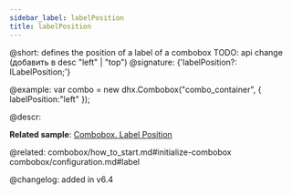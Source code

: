 ```yaml
---
sidebar_label: labelPosition
title: labelPosition
---          
```


@short: defines the position of a label of a combobox
TODO: api change (добавить в desc "left" | "top")
@signature: {'labelPosition?: ILabelPosition;'}

@example: 
var combo = new dhx.Combobox("combo_container", {
    labelPosition:"left"
});

@descr:

**Related sample**: [Combobox. Label Position](https://snippet.dhtmlx.com/2936fray)

@related: 
combobox/how_to_start.md#initialize-combobox
combobox/configuration.md#label

@changelog: added in v6.4